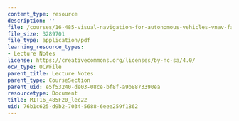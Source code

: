 ```yaml
---
content_type: resource
description: ''
file: /courses/16-485-visual-navigation-for-autonomous-vehicles-vnav-fall-2020/76b1c625d9b2703456886eee259f1862_MIT16_485F20_lec22.pdf
file_size: 3289701
file_type: application/pdf
learning_resource_types:
- Lecture Notes
license: https://creativecommons.org/licenses/by-nc-sa/4.0/
ocw_type: OCWFile
parent_title: Lecture Notes
parent_type: CourseSection
parent_uid: e5f53240-de03-08ce-bf8f-a9b8873390ea
resourcetype: Document
title: MIT16_485F20_lec22
uid: 76b1c625-d9b2-7034-5688-6eee259f1862
---
```

